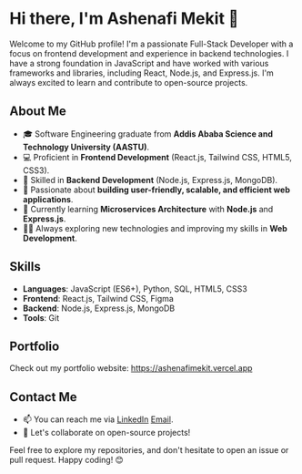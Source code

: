 # Hi there, I'm Ashenafi Mekit 👋

Welcome to my GitHub profile! I'm a passionate Full-Stack Developer with a focus on frontend development and experience in backend technologies. I have a strong foundation in JavaScript and have worked with various frameworks and libraries, including React, Node.js, and Express.js. I'm always excited to learn and contribute to open-source projects.

## About Me

- 🎓 Software Engineering graduate from **Addis Ababa Science and Technology University (AASTU)**.
- 💻 Proficient in **Frontend Development** (React.js, Tailwind CSS, HTML5, CSS3).
- 🔧 Skilled in **Backend Development** (Node.js, Express.js, MongoDB).
- 🚀 Passionate about **building user-friendly, scalable, and efficient web applications**.
- 🎯 Currently learning **Microservices Architecture** with **Node.js** and **Express.js**.
- 👨‍💻 Always exploring new technologies and improving my skills in **Web Development**.

## Skills

- **Languages**: JavaScript (ES6+), Python, SQL, HTML5, CSS3
- **Frontend**: React.js, Tailwind CSS, Figma
- **Backend**: Node.js, Express.js, MongoDB
- **Tools**: Git

## Portfolio

Check out my portfolio website: https://ashenafimekit.vercel.app

## Contact Me

- 📫 You can reach me via [LinkedIn](https://www.linkedin.com/in/ashenafimekit) [Email](mailto:ashenafi.m@yourmail.com).
- 💬 Let's collaborate on open-source projects!

Feel free to explore my repositories, and don't hesitate to open an issue or pull request. Happy coding! 😊

